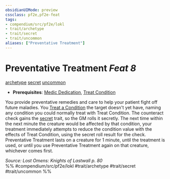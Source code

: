 ```yaml
---
obsidianUIMode: preview
cssclass: pf2e,pf2e-feat
tags:
- compendium/src/pf2e/lokl
- trait/archetype
- trait/secret
- trait/uncommon
aliases: ["Preventative Treatment"]
---
```

# Preventative Treatment  *Feat 8*  
[archetype](archetype.md "Archetype Feat Trait")  [secret](secret.md "Secret General Trait")  [uncommon](uncommon.md "Uncommon Rarity Trait")  

- **Prerequisites**: [Medic Dedication](medic-dedication-apg.md), [Treat Condition](treat-condition-apg.md)

You provide preventative remedies and care to help your patient fight off future maladies. You [Treat a Condition](treat-condition-apg.md) the target doesn't yet have, naming any condition you could normally treat with Treat Condition. The counteract check gains the [secret](secret.md "Secret General Trait") trait, so the GM rolls it secretly. The next time within the next minute the creature would be affected by that condition, your treatment immediately attempts to reduce the condition value with the effects of Treat Condition, using the secret roll result for the check. Preventative Treatment lasts on a creature for 1 minute, until the treatment is used, or until you use Preventative Treatment again on that creature, whichever comes first.

*Source: Lost Omens: Knights of Lastwall p. 80*  
%% #compendium/src/pf2e/lokl #trait/archetype #trait/secret #trait/uncommon %%
